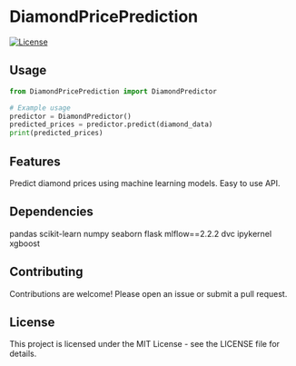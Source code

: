 # DiamondPricePrediction

[![License](https://img.shields.io/badge/license-MIT-blue.svg)](https://opensource.org/licenses/MIT)

## Usage

```python
from DiamondPricePrediction import DiamondPredictor

# Example usage
predictor = DiamondPredictor()
predicted_prices = predictor.predict(diamond_data)
print(predicted_prices)
```

## Features
Predict diamond prices using machine learning models.
Easy to use API.

## Dependencies
pandas
scikit-learn
numpy
seaborn
flask
mlflow==2.2.2
dvc
ipykernel
xgboost

## Contributing
Contributions are welcome! Please open an issue or submit a pull request.

## License
This project is licensed under the MIT License - see the LICENSE file for details.